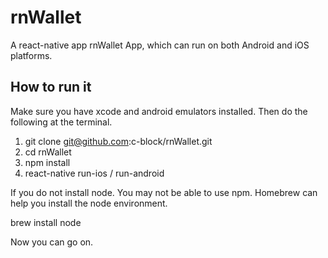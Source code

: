 # rnWallet
A react-native app rnWallet App, which can run on both Android and iOS platforms.

## How to run it
Make sure you have xcode and android emulators installed.
Then do the following at the terminal.

1. git clone git@github.com:c-block/rnWallet.git
2. cd rnWallet
3. npm install
4. react-native run-ios / run-android

If you do not install node. You may not be able to use npm. 
Homebrew can help you install the node environment.

brew install node  

Now you can go on.


